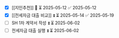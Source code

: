 - [x] [[지인추천]] 🔼 ⏳ 2025-05-12 ✅ 2025-05-12
- [x] [[전세자금 대출 비교]] ⏫ ⏳ 2025-05-14 ✅ 2025-05-19
- [ ] SH 1차 계약서 작성 ⏫ ⏳ 2025-06-02
- [ ] 전세자금 대출 실행 ⏫ ⏳ 2025-06-02 